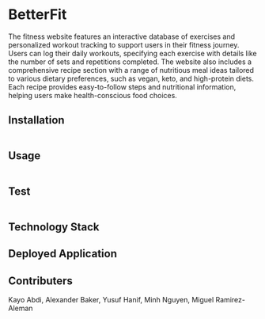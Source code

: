 # BetterFit

The fitness website features an interactive database of exercises and personalized workout tracking to support users in their fitness journey. Users can log their daily workouts, specifying each exercise with details like the number of sets and repetitions completed. 
The website also includes a comprehensive recipe section with a range of nutritious meal ideas tailored to various dietary preferences, such as vegan, keto, and high-protein diets. Each recipe provides easy-to-follow steps and nutritional information, helping users make health-conscious food choices.
## Installation

```bash

```

## Usage

```bash

```

## Test

```bash

```
## Technology Stack 

## Deployed Application

## Contributers
Kayo Abdi, Alexander Baker, Yusuf Hanif, Minh Nguyen, Miguel Ramirez-Aleman